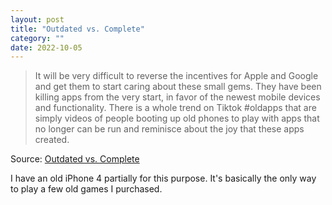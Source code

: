 ```yaml
---
layout: post
title: "Outdated vs. Complete"
category: ""
date: 2022-10-05
---
```


>It will be very difficult to reverse the incentives for Apple and Google and get them to start caring about these small gems. They have been killing apps from the very start, in favor of the newest mobile devices and functionality. There is a whole trend on Tiktok #oldapps that are simply videos of people booting up old phones to play with apps that no longer can be run and reminisce about the joy that these apps created.

Source: [Outdated vs. Complete](https://vivqu.com/blog/2022/09/25/outdated-apps/)

I have an old iPhone 4 partially for this purpose.  It's basically the only way to play a few old games I purchased.
